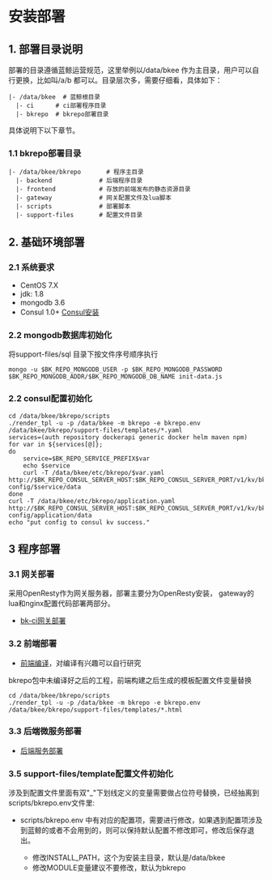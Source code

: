 # 安装部署

## 1. 部署目录说明

部署的目录遵循蓝鲸运营规范，这里举例以/data/bkee 作为主目录，用户可以自行更换，比如叫/a/b 都可以。目录层次多，需要仔细看，具体如下：

```shell
|- /data/bkee  # 蓝鲸根目录
  |- ci      # ci部署程序目录
  |- bkrepo  # bkrepo部署目录
```

具体说明下以下章节。

### 1.1 bkrepo部署目录

```shell
|- /data/bkee/bkrepo       # 程序主目录
  |- backend             # 后端程序目录
  |- frontend            # 存放的前端发布的静态资源目录
  |- gateway             # 网关配置文件及lua脚本
  |- scripts             # 部署脚本
  |- support-files       # 配置文件目录
```


## 2. 基础环境部署

### 2.1 系统要求

- CentOS 7.X
- jdk: 1.8
- mongodb 3.6
- Consul 1.0+ [Consul安装](consul.md)

### 2.2 mongodb数据库初始化

将support-files/sql 目录下按文件序号顺序执行

```shell
mongo -u $BK_REPO_MONGODB_USER -p $BK_REPO_MONGODB_PASSWORD $BK_REPO_MONGODB_ADDR/$BK_REPO_MONGODB_DB_NAME init-data.js
```

### 2.2 consul配置初始化

```shell
cd /data/bkee/bkrepo/scripts
./render_tpl -u -p /data/bkee -m bkrepo -e bkrepo.env /data/bkee/bkrepo/support-files/templates/*.yaml
services=(auth repository dockerapi generic docker helm maven npm)
for var in ${services[@]};
do
    service=$BK_REPO_SERVICE_PREFIX$var
    echo $service
    curl -T /data/bkee/etc/bkrepo/$var.yaml http://$BK_REPO_CONSUL_SERVER_HOST:$BK_REPO_CONSUL_SERVER_PORT/v1/kv/bkrepo-config/$service/data
done
curl -T /data/bkee/etc/bkrepo/application.yaml http://$BK_REPO_CONSUL_SERVER_HOST:$BK_REPO_CONSUL_SERVER_PORT/v1/kv/bkrepo-config/application/data
echo "put config to consul kv success."
```


## 3 程序部署

### 3.1 网关部署

采用OpenResty作为网关服务器，部署主要分为OpenResty安装， gateway的lua和nginx配置代码部署两部分。

- [bk-ci网关部署](gateway.md)

### 3.2 前端部署

- [前端编译](frontend.md)，对编译有兴趣可以自行研究

bkrepo包中未编译好之后的工程，前端构建之后生成的模板配置文件变量替换

```shell
cd /data/bkee/bkrepo/scripts
./render_tpl -u -p /data/bkee -m bkrepo -e bkrepo.env /data/bkee/bkrepo/support-files/templates/*.html
```

### 3.3 后端微服务部署

- [后端服务部署](backend.md)


### 3.5 support-files/template配置文件初始化

涉及到配置文件里面有双"_"下划线定义的变量需要做占位符号替换，已经抽离到scripts/bkrepo.env文件里:

- scripts/bkrepo.env 中有对应的配置项，需要进行修改，如果遇到配置项涉及到蓝鲸的或者不会用到的，则可以保持默认配置不修改即可，修改后保存退出。

  - 修改INSTALL_PATH，这个为安装主目录，默认是/data/bkee
  - 修改MODULE变量建议不要修改，默认为bkrepo

